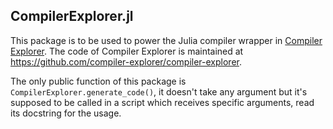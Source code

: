 ## CompilerExplorer.jl

This package is to be used to power the Julia compiler wrapper in [Compiler
Explorer](https://godbolt.org/).  The code of Compiler Explorer is maintained at
<https://github.com/compiler-explorer/compiler-explorer>.

The only public function of this package is `CompilerExplorer.generate_code()`,
it doesn't take any argument but it's supposed to be called in a script which
receives specific arguments, read its docstring for the usage.
